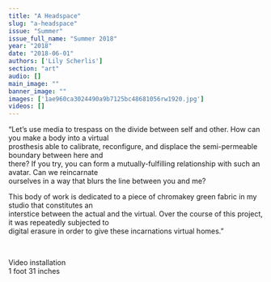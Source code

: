 ```yaml
---
title: "A Headspace"
slug: "a-headspace"
issue: "Summer"
issue_full_name: "Summer 2018"
year: "2018"
date: "2018-06-01"
authors: ['Lily Scherlis']
section: "art"
audio: []
main_image: ""
banner_image: ""
images: ['1ae960ca3024490a9b7125bc48681056rw1920.jpg']
videos: []
---
```

“Let’s use media to trespass on the divide between self and other. How can you make a body into a virtual  
prosthesis able to calibrate, reconfigure, and displace the semi-permeable boundary between here and  
there? If you try, you can form a mutually-fulfilling relationship with such an avatar. Can we reincarnate  
ourselves in a way that blurs the line between you and me?

   
This body of work is dedicated to a piece of chromakey green fabric in my studio that constitutes an  
interstice between the actual and the virtual. Over the course of this project, it was repeatedly subjected to  
digital erasure in order to give these incarnations virtual homes.”

  

 Video installation  
1 foot 31 inches


